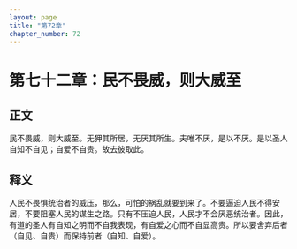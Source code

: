 ```yaml
---
layout: page
title: "第72章"
chapter_number: 72
---
```


# 第七十二章：民不畏威，则大威至

## 正文
民不畏威，则大威至。无狎其所居，无厌其所生。夫唯不厌，是以不厌。是以圣人自知不自见；自爱不自贵。故去彼取此。

## 释义
人民不畏惧统治者的威压，那么，可怕的祸乱就要到来了。不要逼迫人民不得安居，不要阻塞人民的谋生之路。只有不压迫人民，人民才不会厌恶统治者。因此，有道的圣人有自知之明而不自我表现，有自爱之心而不自显高贵。所以要舍弃后者（自见、自贵）而保持前者（自知、自爱）。